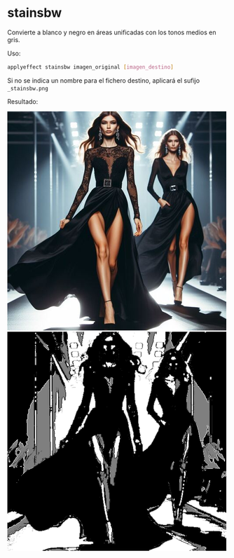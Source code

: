 # stainsbw

Convierte a blanco y negro en áreas unificadas con los tonos medios en gris.

Uso:

``` sh
applyeffect stainsbw imagen_original [imagen_destino]
```

Si no se indica un nombre para el fichero destino, aplicará el sufijo `_stainsbw.png`

Resultado:

![imagen original](../../images/image.jpg)
![stainsbw](../../images/image_stainsbw.png)
